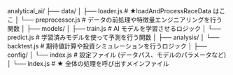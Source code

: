 analytical_ai/
├── data/
│ ├── loader.js # ★loadAndProcessRaceData はここ
│ └── preprocessor.js # データの前処理や特徴量エンジニアリングを行う関数
│
├── models/
│ ├── train.js # AI モデルを学習させるロジック
│ └── predict.js # 学習済みモデルを使って予測を行う関数
│
├── analysis/
│ └── backtest.js # 期待値計算や投資シミュレーションを行うロジック
│
├── config/
│ └── index.js # 設定ファイル (データパス、モデルのパラメータなど)
│
└── index.js # ★ 全体の処理を呼び出すメインファイル

